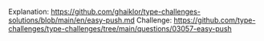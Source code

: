 Explanation: https://github.com/ghaiklor/type-challenges-solutions/blob/main/en/easy-push.md
Challenge: https://github.com/type-challenges/type-challenges/tree/main/questions/03057-easy-push